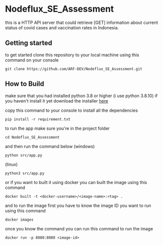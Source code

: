 # Nodeflux_SE_Assessment

this is a HTTP API server that could retrieve [GET] information about current status of covid cases and vaccination rates in Indonesia.

## Getting started
to get started clone this repository to your local machine using this command on your console
```
git clone https://github.com/ARF-DEV/Nodeflux_SE_Assessment.git
```

## How to Build
make sure that you had installed python 3.8 or higher (i use python 3.8.10)
if you haven't install it yet download the installer [here](https://www.python.org/downloads/)

copy this command to your console to install all the dependencies
```
pip install -r requirement.txt
```

to run the app make sure you're in the project folder
```
cd Nodeflux_SE_Assessment
```
and then run the command below
(windows)
```
python src/app.py
```
(linux)
```
python3 src/app.py
```
or if you want to built it using docker you can built the image using this command
```
docker built -t <docker-username>/<image-name>:<tag> .
```

and to run the image first you have to know the image ID you want to run using this command
```
docker images
```

once you know the command you can run this command to run the image
```
docker run -p 8080:8080 <image-id>
```
